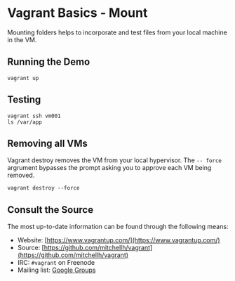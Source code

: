 # Vagrant Basics - Mount
Mounting folders helps to incorporate and test files from your local machine in the VM.

## Running the Demo
```
vagrant up
``` 

## Testing
```
vagrant ssh vm001
ls /var/app
```

## Removing all VMs
Vagrant destroy removes the VM from your local hypervisor. The `-- force` argrument bypasses the prompt asking you to approve each VM being removed.

```
vagrant destroy --force
```

## Consult the Source
The most up-to-date information can be found through the following means:

* Website: [https://www.vagrantup.com/](https://www.vagrantup.com/)
* Source: [https://github.com/mitchellh/vagrant](https://github.com/mitchellh/vagrant)
* IRC: `#vagrant` on Freenode
* Mailing list: [Google Groups](https://groups.google.com/group/vagrant-up)